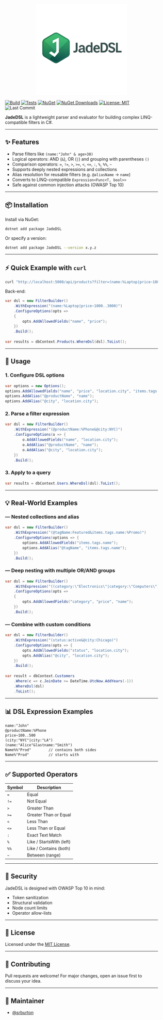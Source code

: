 <p align="center">
  <img src="assets/jadeDSL.png" alt="JadeDSL logo" width="300"/>
</p>

[![Build](https://github.com/srburton/JadeDSL/actions/workflows/nuget-publish.yml/badge.svg)](https://github.com/srburton/JadeDSL/actions)
[![Tests](https://github.com/srburton/JadeDSL/actions/workflows/tests.yml/badge.svg)](https://github.com/srburton/JadeDSL/actions)
[![NuGet](https://img.shields.io/nuget/v/JadeDSL.svg)](https://www.nuget.org/packages/JadeDSL)
[![NuGet Downloads](https://img.shields.io/nuget/dt/JadeDSL.svg)](https://www.nuget.org/packages/JadeDSL)
[![License: MIT](https://img.shields.io/badge/License-MIT-yellow.svg)](LICENSE)
![Last Commit](https://img.shields.io/github/last-commit/srburton/JadeDSL)

**JadeDSL** is a lightweight parser and evaluator for building complex LINQ-compatible filters in C#.

---

## ✨ Features

* Parse filters like `(name:"John" & age>30)`
* Logical operators: AND (`&`), OR (`|`) and grouping with parentheses `()`
* Comparison operators: `=`, `!=`, `>`, `>=`, `<`, `<=`, `:`, `%`, `%%`, `~`
* Supports deeply nested expressions and collections
* Alias resolution for reusable filters (e.g. `@aliasName` → `name`)
* Converts to LINQ-compatible `Expression<Func<T, bool>>`
* Safe against common injection attacks (OWASP Top 10)

---

## 📦 Installation

Install via NuGet:

```bash
dotnet add package JadeDSL
```

Or specify a version:

```bash
dotnet add package JadeDSL --version x.y.z
```

---

## ⚡ Quick Example with `curl`

```bash
curl "http://localhost:5000/api/products?filter=(name:%Laptop|price~1000..3000)"
```

Back-end:

```csharp
var dsl = new FilterBuilder()
    .WithExpression("(name:%Laptop|price~1000..3000)")
    .ConfigureOptions(opts =>
    {
        opts.AddAllowedFields("name", "price");
    })
    .Build();

var results = dbContext.Products.WhereDsl(dsl).ToList();
```

---

## 🔧 Usage

### 1. Configure DSL options

```csharp
var options = new Options();
options.AddAllowedFields("name", "price", "location.city", "items.tags.name");
options.AddAlias("@productName", "name");
options.AddAlias("@city", "location.city");
```

### 2. Parse a filter expression

```csharp
var dsl = new FilterBuilder()
    .WithExpression("(@productName:%Phone&@city:NYC)")
    .ConfigureOptions(o => {
        o.AddAllowedFields("name", "location.city");
        o.AddAlias("@productName", "name");
        o.AddAlias("@city", "location.city");
    })
    .Build();
```

### 3. Apply to a query

```csharp
var results = dbContext.Users.WhereDsl(dsl).ToList();
```

---

## 💡 Real-World Examples

### — Nested collections and alias

```csharp
var dsl = new FilterBuilder()
    .WithExpression("(@tagName:Featured&items.tags.name:%Promo)")
    .ConfigureOptions(options => {
        options.AddAllowedFields("items.tags.name");
        options.AddAlias("@tagName", "items.tags.name");
    })
    .Build();
```

### — Deep nesting with multiple OR/AND groups

```csharp
var dsl = new FilterBuilder()
    .WithExpression("((category:\"Electronics\"|category:\"Computers\")&(price~500..1500|name:%Gaming))")
    .ConfigureOptions(opts =>
    {
        opts.AddAllowedFields("category", "price", "name");
    })
    .Build();
```

### — Combine with custom conditions

```csharp
var dsl = new FilterBuilder()
    .WithExpression("(status:active&@city:Chicago)")
    .ConfigureOptions(opts => {
        opts.AddAllowedFields("status", "location.city");
        opts.AddAlias("@city", "location.city");
    })
    .Build();

var result = dbContext.Customers
    .Where(c => c.JoinDate >= DateTime.UtcNow.AddYears(-1))
    .WhereDsl(dsl)
    .ToList();
```

---

## 📊 DSL Expression Examples

```dsl
name:"John"
@productName:%Phone
price~100..500
(city:"NYC"|city:"LA")
(name:"Alice"&lastname:"Smith")
Name%%"Prod"        // contains both sides
Name%"Prod"         // starts with
```

---

## ✅ Supported Operators

| Symbol | Description              |
| ------ | ------------------------ |
| `=`    | Equal                    |
| `!=`   | Not Equal                |
| `>`    | Greater Than             |
| `>=`   | Greater Than or Equal    |
| `<`    | Less Than                |
| `<=`   | Less Than or Equal       |
| `:`    | Exact Text Match         |
| `%`    | Like / StartsWith (left) |
| `%%`   | Like / Contains (both)   |
| `~`    | Between (range)          |

---

## 🔐 Security

JadeDSL is designed with OWASP Top 10 in mind:

* Token sanitization
* Structural validation
* Node count limits
* Operator allow-lists

---

## 📜 License

Licensed under the [MIT License](LICENSE).

---

## 🤝 Contributing

Pull requests are welcome! For major changes, open an issue first to discuss your idea.

---

## 👤 Maintainer

* [@srburton](https://github.com/srburton)
